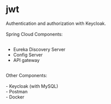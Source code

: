# jwt
Authentication and authorization with Keycloak.<br />
<br />
Spring Cloud Components: </br>
<br />
- Eureka Discovery Server<br />
- Config Server<br />
- API gateway<br />
<br />
Other Components:<br />
<br />
- Keycloak (with MySQL)<br />
- Postman<br />
- Docker</br />
<br />
